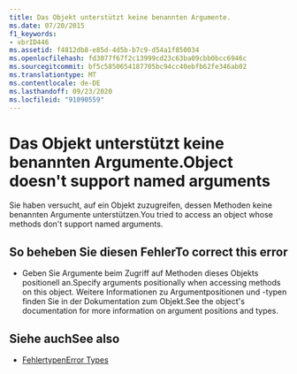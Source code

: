 ```yaml
---
title: Das Objekt unterstützt keine benannten Argumente.
ms.date: 07/20/2015
f1_keywords:
- vbrID446
ms.assetid: f4812db8-e85d-4d5b-b7c9-d54a1f850034
ms.openlocfilehash: fd3077f67f2c13999cd23c63ba09cbb0bcc6946c
ms.sourcegitcommit: bf5c5850654187705bc94cc40ebfb62fe346ab02
ms.translationtype: MT
ms.contentlocale: de-DE
ms.lasthandoff: 09/23/2020
ms.locfileid: "91090559"
---
```

# <a name="object-doesnt-support-named-arguments"></a><span data-ttu-id="c68a2-102">Das Objekt unterstützt keine benannten Argumente.</span><span class="sxs-lookup"><span data-stu-id="c68a2-102">Object doesn't support named arguments</span></span>

<span data-ttu-id="c68a2-103">Sie haben versucht, auf ein Objekt zuzugreifen, dessen Methoden keine benannten Argumente unterstützen.</span><span class="sxs-lookup"><span data-stu-id="c68a2-103">You tried to access an object whose methods don't support named arguments.</span></span>  
  
## <a name="to-correct-this-error"></a><span data-ttu-id="c68a2-104">So beheben Sie diesen Fehler</span><span class="sxs-lookup"><span data-stu-id="c68a2-104">To correct this error</span></span>  
  
- <span data-ttu-id="c68a2-105">Geben Sie Argumente beim Zugriff auf Methoden dieses Objekts positionell an.</span><span class="sxs-lookup"><span data-stu-id="c68a2-105">Specify arguments positionally when accessing methods on this object.</span></span> <span data-ttu-id="c68a2-106">Weitere Informationen zu Argumentpositionen und -typen finden Sie in der Dokumentation zum Objekt.</span><span class="sxs-lookup"><span data-stu-id="c68a2-106">See the object's documentation for more information on argument positions and types.</span></span>  
  
## <a name="see-also"></a><span data-ttu-id="c68a2-107">Siehe auch</span><span class="sxs-lookup"><span data-stu-id="c68a2-107">See also</span></span>

- [<span data-ttu-id="c68a2-108">Fehlertypen</span><span class="sxs-lookup"><span data-stu-id="c68a2-108">Error Types</span></span>](../programming-guide/language-features/error-types.md)
